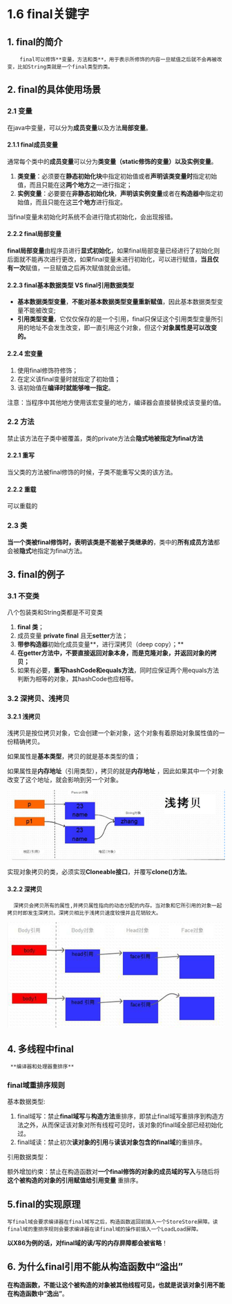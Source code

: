 # 1.6 final关键字

## 1. final的简介

        final可以修饰**变量，方法和类**，用于表示所修饰的内容一旦赋值之后就不会再被改变，比如String类就是一个final类型的类。

## 2. final的具体使用场景

### 2.1 变量

在java中变量，可以分为**成员变量**以及方法**局部变量**。

#### 2.1.1 final成员变量

通常每个类中的**成员变量**可以分为**类变量（static修饰的变量）以及实例变量**。

1. **类变量**：必须要在**静态初始化块**中指定初始值或者**声明该类变量时**指定初始值，而且只能在这**两个地方**之一进行指定；
2. **实例变量**：必要要在**非静态初始化块**，**声明该实例变量**或者在**构造器中**指定初始值，而且只能在这**三个地方**进行指定。

当final变量未初始化时系统不会进行隐式初始化，会出现报错。

#### 2.2.2 final局部变量

**final局部变量**由程序员进行**显式初始化**，如果final局部变量已经进行了初始化则后面就不能再次进行更改，如果final变量未进行初始化，可以进行赋值，**当且仅有一次**赋值，一旦赋值之后再次赋值就会出错。

#### 2.2.3   **final基本数据类型 VS  final引用数据类型**

* **基本数据类型变量**，**不能对基本数据类型变量重新赋值**，因此基本数据类型变量不能被改变;
* **引用类型变量**，它仅仅保存的是一个引用，final只保证这个引用类型变量所引用的地址不会发生改变，即一直引用这个对象，但这个**对象属性是可以改变的。**

#### 2.2.4 **宏变量**

1. 使用final修饰符修饰；
2. 在定义该final变量时就指定了初始值；
3. 该初始值在**编译时就能够唯一指定**。

注意：当程序中其他地方使用该宏变量的地方，编译器会直接替换成该变量的值。

### 2.2 方法

禁止该方法在子类中被覆盖，类的private方法会**隐式地被指定为final方法**

#### 2.2.1 **重写**

 当父类的方法被final修饰的时候，子类不能重写父类的该方法。

#### 2.2.2 **重载**

 可以重载的

### 2.3 类

**当一个类被final修饰时，表明该类是不能被子类继承的**，类中的**所有成员方法**都会被**隐式**地指定为final方法。

## 3. final的例子

###  3.1 不变类

 八个包装类和String类都是不可变类

1. **final 类**；
2. 成员变量 **private final** 且无**setter**方法；
3. **带参构造器**初始化成员变量**，进行深拷贝（deep copy）；** 
4.  **在getter方法中，不要直接返回对象本身，而是克隆对象，并返回对象的拷贝；**
5. 如果有必要，**重写hashCode和equals方法**，同时应保证两个用equals方法判断为相等的对象，其hashCode也应相等。

###  3.2 深拷贝、浅拷贝

#### 3.2.1 浅拷贝

 浅拷贝是按位拷贝对象，它会创建一个新对象，这个对象有着原始对象属性值的一份精确拷贝。

如果属性是**基本类型**，拷贝的就是基本类型的值；

如果属性是**内存地址**（引用类型），拷贝的就是**内存地址** ，因此如果其中一个对象改变了这个地址，就会影响到另一个对象。

![&#x6D45;&#x62F7;&#x8D1D;](../../.gitbook/assets/image%20%28377%29.png)

 实现对象拷贝的类，必须实现**Cloneable接口**，并覆写**clone\(\)方法**。

#### 3.2.2 深拷贝

      深拷贝会拷贝所有的属性,并拷贝属性指向的动态分配的内存。当对象和它所引用的对象一起拷贝时即发生深拷贝。深拷贝相比于浅拷贝速度较慢并且花销较大。

![&#x6DF1;&#x62F7;&#x8D1D;](../../.gitbook/assets/image%20%2831%29.png)

## 4. 多线程中final

     **编译器和处理器重排序**

###  final域重排序规则

基本数据类型:

1. final域写：禁止**final域写**与**构造方法**重排序，即禁止final域写重排序到构造方法之外，从而保证该对象对所有线程可见时，该对象的final域全部已经初始化过。
2. final域读：禁止初次**读对象的引用**与**读该对象包含的final域**的重排序。

引用数据类型：

额外增加约束：禁止在构造函数对**一个final修饰的对象的成员域的写入**与随后将**这个被构造的对象的引用赋值给引用变量** 重排序。 

## 5.final的实现原理

    写final域会要求编译器在final域写之后，构造函数返回前插入一个StoreStore屏障。读final域的重排序规则会要求编译器在读final域的操作前插入一个LoadLoad屏障。  
  
 **以X86为例的话，对final域的读/写的内存屏障都会被省略**！

## 6. 为什么final引用不能从构造函数中“溢出”

 **在构造函数，不能让这个被构造的对象被其他线程可见，也就是说该对象引用不能在构造函数中“逸出”**。

